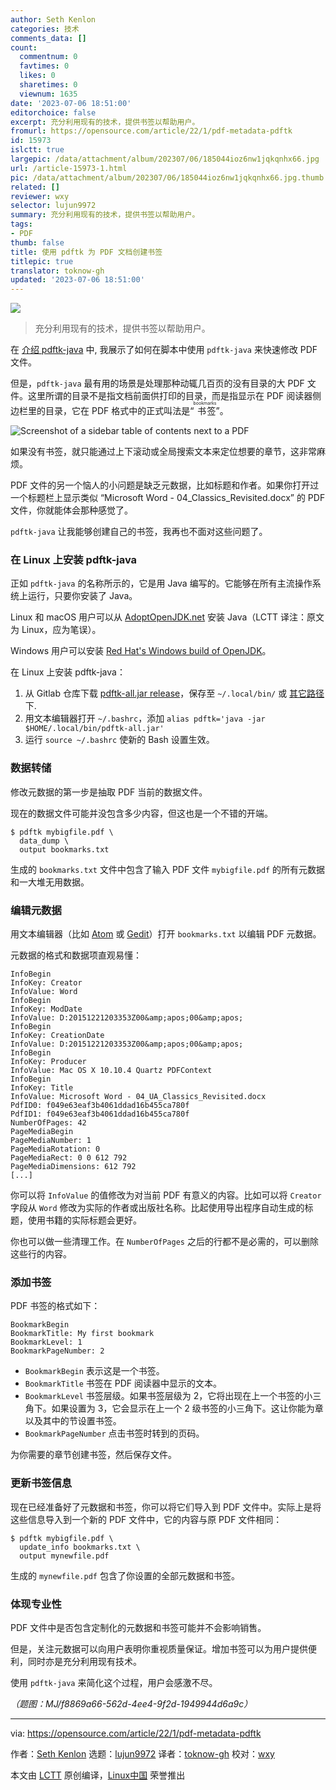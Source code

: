 ```yaml
---
author: Seth Kenlon
categories: 技术
comments_data: []
count:
  commentnum: 0
  favtimes: 0
  likes: 0
  sharetimes: 0
  viewnum: 1635
date: '2023-07-06 18:51:00'
editorchoice: false
excerpt: 充分利用现有的技术，提供书签以帮助用户。
fromurl: https://opensource.com/article/22/1/pdf-metadata-pdftk
id: 15973
islctt: true
largepic: /data/attachment/album/202307/06/185044ioz6nw1jqkqnhx66.jpg
url: /article-15973-1.html
pic: /data/attachment/album/202307/06/185044ioz6nw1jqkqnhx66.jpg.thumb.jpg
related: []
reviewer: wxy
selector: lujun9972
summary: 充分利用现有的技术，提供书签以帮助用户。
tags:
- PDF
thumb: false
title: 使用 pdftk 为 PDF 文档创建书签
titlepic: true
translator: toknow-gh
updated: '2023-07-06 18:51:00'
---
```


![](/data/attachment/album/202307/06/185044ioz6nw1jqkqnhx66.jpg)



> 
> 充分利用现有的技术，提供书签以帮助用户。
> 
> 
> 


在 [介绍 pdftk-java](https://opensource.com/article/21/12/edit-pdf-linux-pdftk) 中, 我展示了如何在脚本中使用 `pdftk-java` 来快速修改 PDF 文件。


但是，`pdftk-java` 最有用的场景是处理那种动辄几百页的没有目录的大 PDF 文件。这里所谓的目录不是指文档前面供打印的目录，而是指显示在 PDF 阅读器侧边栏里的目录，它在 PDF 格式中的正式叫法是“<ruby> 书签 <rt>  bookmarks </rt></ruby>”。


![Screenshot of a sidebar table of contents next to a PDF](/data/attachment/album/202307/06/185111hcfai44dhqmtojdk.jpg "table of contents")


如果没有书签，就只能通过上下滚动或全局搜索文本来定位想要的章节，这非常麻烦。


PDF 文件的另一个恼人的小问题是缺乏元数据，比如标题和作者。如果你打开过一个标题栏上显示类似 “Microsoft Word - 04\_Classics\_Revisited.docx” 的 PDF 文件，你就能体会那种感觉了。


`pdftk-java` 让我能够创建自己的书签，我再也不面对这些问题了。


### 在 Linux 上安装 pdftk-java


正如 `pdftk-java` 的名称所示的，它是用 Java 编写的。它能够在所有主流操作系统上运行，只要你安装了 Java。


Linux 和 macOS 用户可以从 [AdoptOpenJDK.net](https://adoptopenjdk.net/releases.html) 安装 Java（LCTT 译注：原文为 Linux，应为笔误）。


Windows 用户可以安装 [Red Hat's Windows build of OpenJDK](https://developers.redhat.com/products/openjdk/download)。


在 Linux 上安装 pdftk-java：


1. 从 Gitlab 仓库下载 [pdftk-all.jar release](https://gitlab.com/pdftk-java/pdftk/-/jobs/1527259628/artifacts/raw/build/libs/pdftk-all.jar)，保存至 `~/.local/bin/` 或 [其它路径](https://opensource.com/article/17/6/set-path-linux) 下.
2. 用文本编辑器打开 `~/.bashrc`，添加 `alias pdftk='java -jar $HOME/.local/bin/pdftk-all.jar'`
3. 运行 `source ~/.bashrc` 使新的 Bash 设置生效。


### 数据转储


修改元数据的第一步是抽取 PDF 当前的数据文件。


现在的数据文件可能并没包含多少内容，但这也是一个不错的开端。



```
$ pdftk mybigfile.pdf \
  data_dump \
  output bookmarks.txt

```

生成的 `bookmarks.txt` 文件中包含了输入 PDF 文件 `mybigfile.pdf` 的所有元数据和一大堆无用数据。


### 编辑元数据


用文本编辑器（比如 [Atom](https://opensource.com/article/20/12/atom) 或 [Gedit](https://opensource.com/article/20/12/gedit)）打开 `bookmarks.txt` 以编辑 PDF 元数据。


元数据的格式和数据项直观易懂：



```
InfoBegin
InfoKey: Creator
InfoValue: Word
InfoBegin
InfoKey: ModDate
InfoValue: D:20151221203353Z00&amp;apos;00&amp;apos;
InfoBegin
InfoKey: CreationDate
InfoValue: D:20151221203353Z00&amp;apos;00&amp;apos;
InfoBegin
InfoKey: Producer
InfoValue: Mac OS X 10.10.4 Quartz PDFContext
InfoBegin
InfoKey: Title
InfoValue: Microsoft Word - 04_UA_Classics_Revisited.docx
PdfID0: f049e63eaf3b4061ddad16b455ca780f
PdfID1: f049e63eaf3b4061ddad16b455ca780f
NumberOfPages: 42
PageMediaBegin
PageMediaNumber: 1
PageMediaRotation: 0
PageMediaRect: 0 0 612 792
PageMediaDimensions: 612 792
[...]

```

你可以将 `InfoValue` 的值修改为对当前 PDF 有意义的内容。比如可以将 `Creator` 字段从 `Word` 修改为实际的作者或出版社名称。比起使用导出程序自动生成的标题，使用书籍的实际标题会更好。


你也可以做一些清理工作。在 `NumberOfPages` 之后的行都不是必需的，可以删除这些行的内容。


### 添加书签


PDF 书签的格式如下：



```
BookmarkBegin
BookmarkTitle: My first bookmark
BookmarkLevel: 1
BookmarkPageNumber: 2

```

* `BookmarkBegin` 表示这是一个书签。
* `BookmarkTitle` 书签在 PDF 阅读器中显示的文本。
* `BookmarkLevel` 书签层级。如果书签层级为 2，它将出现在上一个书签的小三角下。如果设置为 3，它会显示在上一个 2 级书签的小三角下。这让你能为章以及其中的节设置书签。
* `BookmarkPageNumber` 点击书签时转到的页码。


为你需要的章节创建书签，然后保存文件。


### 更新书签信息


现在已经准备好了元数据和书签，你可以将它们导入到 PDF 文件中。实际上是将这些信息导入到一个新的 PDF 文件中，它的内容与原 PDF 文件相同：



```
$ pdftk mybigfile.pdf \
  update_info bookmarks.txt \
  output mynewfile.pdf

```

生成的 `mynewfile.pdf` 包含了你设置的全部元数据和书签。


### 体现专业性


PDF 文件中是否包含定制化的元数据和书签可能并不会影响销售。


但是，关注元数据可以向用户表明你重视质量保证。增加书签可以为用户提供便利，同时亦是充分利用现有技术。


使用 `pdftk-java` 来简化这个过程，用户会感激不尽。


*（题图：MJ/f8869a66-562d-4ee4-9f2d-1949944d6a9c）*




---


via: <https://opensource.com/article/22/1/pdf-metadata-pdftk>


作者：[Seth Kenlon](https://opensource.com/users/seth) 选题：[lujun9972](https://github.com/lujun9972) 译者：[toknow-gh](https://github.com/toknow-gh) 校对：[wxy](https://github.com/wxy)


本文由 [LCTT](https://github.com/LCTT/TranslateProject) 原创编译，[Linux中国](https://linux.cn/) 荣誉推出